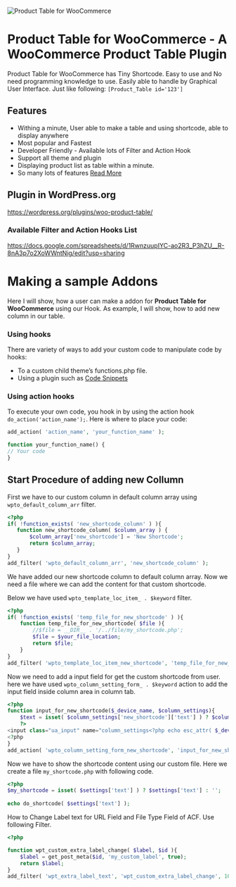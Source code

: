 ![Product Table for WooCommerce](https://raw.githubusercontent.com/codersaiful/woo-product-table/master/assets/images/wpt-logo.png)

# Product Table for WooCommerce - A WooCommerce Product Table Plugin
Product Table for WooCommerce has Tiny Shortcode. Easy to use and No need programming knowledge to use. Easily able to handle by Graphical User Interface. Just like following:
```[Product_Table id='123']```

## Features
- Withing a minute, User able to make a table and using shortcode, able to display anywhere
- Most popular and Fastest
- Developer Friendly - Available lots of Filter and Action Hook
- Support all theme and plugin
- Displaying product list as table within a minute.
- So many lots of features [Read More](https://wooproducttable.com/)

## Plugin in WordPress.org
https://wordpress.org/plugins/woo-product-table/

### Available Filter and Action Hooks List
https://docs.google.com/spreadsheets/d/1RwnzuupIYC-ao2R3_P3hZU__R-8nA3p7o2XoWWntNig/edit?usp=sharing

# Making a sample Addons
Here I will show, how a user can make a addon for **Product Table for WooCommerce** using our Hook. As example, I will show, how to add new column in our table.

### Using hooks
There are variety of ways to add your custom code to manipulate code by hooks:
- To a custom child theme’s functions.php file.
- Using a plugin such as [Code Snippets](https://wordpress.org/plugins/code-snippets/)

### Using action hooks
To execute your own code, you hook in by using the action hook ```do_action('action_name');```. Here is where to place your code:
```php
add_action( 'action_name', 'your_function_name' );

function your_function_name() {
// Your code
}
```
## Start Procedure of adding new Collumn
First we have to our custom column in default column array using ```wpto_default_column_arr``` filter.
```php
<?php
if( !function_exists( 'new_shortcode_column' ) ){
   function new_shortcode_column( $column_array ) {
       $column_array['new_shortcode'] = 'New Shortcode';
       return $column_array;
   }
}
add_filter( 'wpto_default_column_arr', 'new_shortcode_column' );
```
We have added our new shortcode column to default column array. Now we need a file where we can add the content for that custom shortcode.

Below we have used ```wpto_template_loc_item_ . $keyword``` filter.
```php
<?php
if( !function_exists( 'temp_file_for_new_shortcode' ) ){
    function temp_file_for_new_shortcode( $file ){
        //$file = __DIR__ . '/../file/my_shortcode.php';
        $file = $your_file_location;
        return $file;
    }
}
add_filter( 'wpto_template_loc_item_new_shortcode', 'temp_file_for_new_shortcode', 10 );
```

Now we need to add a input field for get the custom shortcode from user. here we have used ```wpto_column_setting_form_ . $keyword``` action to add the input field inside column area in column tab.
```php
<?php
function input_for_new_shortcode($_device_name, $column_settings){
    $text = isset( $column_settings['new_shortcode']['text'] ) ? $column_settings['new_shortcode']['text'] : false;
    ?>
<input class="ua_input" name="column_settings<?php echo esc_attr( $_device_name ); ?>[new_shortcode]" value="<?php echo esc_attr( $text ); ?>">
<?php 
}
add_action( 'wpto_column_setting_form_new_shortcode', 'input_for_new_shortcode', 10, 2 );
```
Now we have to show the shortcode content using our custom file. Here we create a file ```my_shortcode.php``` with following code.
```php
<?php
$my_shortcode = isset( $settings['text'] ) ? $settings['text'] : '';
 
echo do_shortcode( $settings['text'] );
```

How to Change Label text for URL Field and File Type Field of ACF. Use following Filter.
```php
<?php

function wpt_custom_extra_label_change( $label, $id ){
    $label = get_post_meta($id, 'my_custom_label', true);
    return $label;
}
add_filter( 'wpt_extra_label_text', 'wpt_custom_extra_label_change', 10, 2 );
```